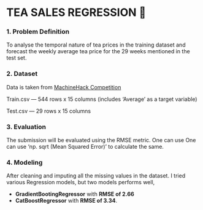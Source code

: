 # TEA SALES REGRESSION 🍵

### 1. Problem Definition
To analyse the temporal nature of tea prices in the training dataset and forecast the weekly average tea price for the 29 weeks mentioned in the test set.

### 2. Dataset
Data is taken from [MachineHack Competition](https://machinehack.com/hackathons/teastory_weekend_hackathon_edition_2_the_last_hacker_standing/overview)

Train.csv — 544 rows x 15 columns (includes ‘Average’ as a target variable)

Test.csv — 29 rows x 15 columns

### 3. Evaluation
The submission will be evaluated using the RMSE metric. One can use One can use ‘np. sqrt (Mean Squared Error)’ to calculate the same.

### 4. Modeling
After cleaning and imputing all the missing values in the dataset. I tried various Regression models, but two models performs well,  
- **GradientBootingRegressor** with **RMSE of 2.66**
- **CatBoostRegressor** with **RMSE of 3.34**.
